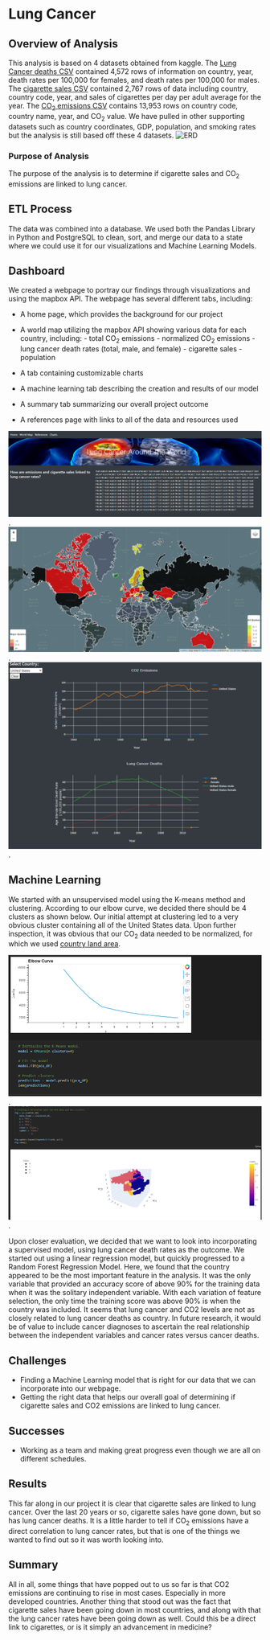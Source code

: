 # Lung Cancer #

## Overview of Analysis ##
This analysis is based on 4 datasets obtained from kaggle. The [Lung Cancer deaths CSV](https://www.kaggle.com/datasets/programmerrdai/cancer?select=lung-cancer-deaths-per-100000-by-sex-1950-2002.csv) contained 4,572 rows of information on country, year, death rates per 100,000 for females, and death rates per 100,000 for males. The [cigarette sales CSV](https://www.kaggle.com/datasets/programmerrdai/cancer?select=sales-of-cigarettes-per-adult-per-day.csv) contained 2,767 rows of data including country, country code, year, and sales of cigarettes per day per adult average for the year. The [CO<sub>2</sub> emissions CSV](https://www.kaggle.com/datasets/ulrikthygepedersen/co2-emissions-by-country) contains 13,953 rows on country code, country name, year, and CO<sub>2</sub> value. We have pulled in other supporting datasets such as country coordinates, GDP, population, and smoking rates but the analysis is still based off these 4 datasets. 
<img width="420" alt="ERD" src="https://user-images.githubusercontent.com/116980760/228714731-8928cd95-c304-4920-9285-df3f3ea223ba.PNG">


### Purpose of Analysis ###
The purpose of the analysis is to determine if cigarette sales and CO<sub>2</sub> emissions are linked to lung cancer.  

## ETL Process ##
The data was combined into a database. We used both the Pandas Library in Python and PostgreSQL to clean, sort, and merge our data to a state where we could use it for our visualizations and Machine Learning Models.

## Dashboard
We created a webpage to portray our findings through visualizations and using the mapbox API. The webpage has several different tabs, including:

- A home page, which provides the background for our project
- A world map utilizing the mapbox API showing various data for each country, including:
        - total CO<sub>2</sub> emissions
        - normalized CO<sub>2</sub> emissions
        - lung cancer death rates (total, male, and female)
        - cigarette sales
        - population

- A tab containing customizable charts 
- A machine learning tab describing the creation and results of our model
- A summary tab summarizing our overall project outcome
- A references page with links to all of the data and resources used


![homepage_segment2](Images/homepage_segment2.png).
![world_map_segment2](Images/world_map_segment2.png).
![charts_segment2](Images/charts_segment2.png).

## Machine Learning
We started with an unsupervised model using the K-means method and clustering. According to our elbow curve, we decided there should be 4 clusters as shown below. Our initial attempt at clustering led to a very obvious cluster containing all of the United States data. Upon further inspection, it was obvious that our CO<sub>2</sub> data needed to be normalized, for which we used [country land area](https://data.worldbank.org/indicator/AG.LND.TOTL.K2?end=2020&start=2020&view=map). 

![elbow_segment2](Images/elbow_segment2.png).
![3d_scatter_segment2](Images/3d_scatter_segment2.png).

Upon closer evaluation, we decided that we want to look into incorporating a supervised model, using lung cancer death rates as the outcome. We started out using a linear regression model, but quickly progressed to a Random Forest Regression Model. Here, we found that the country appeared to be the most important feature in the analysis. It was the only variable that provided an accuracy score of above 90% for the training data when it was the solitary independent variable. With each variation of feature selection, the only time the training score was above 90% is when the country was included. It seems that lung cancer and CO2 levels are not as closely related to lung cancer deaths as country. In future research, it would be of value to include cancer diagnoses to ascertain the real relationship between the independent variables and  cancer rates versus cancer deaths. 

## Challenges
* Finding a Machine Learning model that is right for our data that we can incorporate into our webpage.
* Getting the right data that helps our overall goal of determining if cigarette sales and CO2 emissions are linked to lung cancer. 
## Successes
* Working as a team and making great progress even though we are all on different schedules. 
## Results
This far along in our project it is clear that cigarette sales are linked to lung cancer. Over the last 20 years or so, cigarette sales have gone down, but so has lung cancer deaths. It is a little harder to tell if CO<sub>2</sub> emissions have a direct correlation to lung cancer rates, but that is one of the things we wanted to find out so it was worth looking into. 
## Summary
All in all, some things that have popped out to us so far is that CO2 emissions are continuing to rise in most cases. Especially in more developed countries. Another thing that stood out was the fact that cigarette sales have been going down in most countries, and along with that the lung cancer rates have been going down as well. Could this be a direct link to cigarettes, or is it simply an advancement in medicine?

